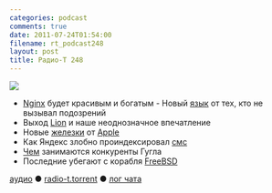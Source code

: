 ```yaml
---
categories: podcast
comments: true
date: 2011-07-24T01:54:00
filename: rt_podcast248
layout: post
title: Радио-Т 248
---
```


![](https://radio-t.com/images/radio-t/rt248.jpg)

- [Nginx](http://nginx.org/) будет красивым и богатым
[
](http://new.radio-t.com/2011/07/248_24.html)- Новый [язык](http://habrahabr.ru/blogs/java/124494/) от тех, кто не вызывал подозрений
- Выход [Lion](http://www.engadget.com/2011/07/20/apple-os-x-lion-10-7-review/) и наше неоднозначное впечатление
- Новые [железки](http://www.engadget.com/2011/07/20/dnp-stub-apple-refreshes-macbook-air-with-sandy-bridge-thunderb/) от [Apple](http://www.engadget.com/2011/07/20/apple-rolls-out-27-inch-thunderbolt-display-with-facetime-hd-cam/)
- Как Яндекс злобно проиндексировал [смс](http://gorod48.ru/news/45676/)
- [Чем](http://habrahabr.ru/blogs/android/124477/) занимаются конкуренты Гугла
- Последние убегают с корабля [FreeBSD](http://habrahabr.ru/blogs/os/124563/)

[аудио](http://archive.rucast.net/radio-t/media/rt_podcast248.mp3) ● [radio-t.torrent](http://www.radio-t.com/torrents/rt_podcast248.mp3.torrent) ● [лог чата](http://chat.radio-t.com/logs/radio-t-248.html)<audio src="http://archive.rucast.net/radio-t/media/rt_podcast248.mp3" preload="none"></audio>
